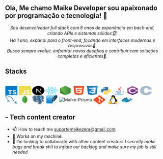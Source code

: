## Ola, Me chamo Maike Developer sou apaixonado por programação e tecnologia! 👑

<p align="center">
<em>Sou desenvolvedor full stack com 6 anos de experiência em back-end, criando APIs e sistemas sólidos🏆.</em><br>
<em>Há 1 ano, expandi para o front-end, focando em interfaces modernas e responsivas🏅.</em><br>
<em>Busco sempre evoluir, enfrentar novos desafios e contribuir com soluções completas e eficientes💎.</em>



## Stacks
<div style="display: inline_block"><br>
  <!-- Frontend -->
  <img align="center" alt="Maike-Ts" height="30" width="40" src="https://raw.githubusercontent.com/devicons/devicon/master/icons/typescript/typescript-plain.svg">
  <img align="center" alt="Maike-Js" height="30" width="40" src="https://raw.githubusercontent.com/devicons/devicon/master/icons/javascript/javascript-plain.svg">
  <img align="center" alt="Maike-Next" height="30" width="40" src="https://raw.githubusercontent.com/devicons/devicon/master/icons/nextjs/nextjs-original.svg">
  <img align="center" alt="Maike-React" height="30" width="40" src="https://raw.githubusercontent.com/devicons/devicon/master/icons/react/react-original.svg">
  <img align="center" alt="Maike-Node" height="30" width="40" src="https://raw.githubusercontent.com/devicons/devicon/master/icons/nodejs/nodejs-original.svg">
  <img align="center" alt="Maike-HTML" height="30" width="40" src="https://raw.githubusercontent.com/devicons/devicon/master/icons/html5/html5-original.svg">
  <img align="center" alt="Maike-CSS" height="30" width="40" src="https://raw.githubusercontent.com/devicons/devicon/master/icons/css3/css3-original.svg">
  
  <!-- Linguagens -->
  <img align="center" alt="Maike-Python" height="30" width="40" src="https://raw.githubusercontent.com/devicons/devicon/master/icons/python/python-original.svg">
  <img align="center" alt="Maike-JAVA" height="30" width="40" src="https://raw.githubusercontent.com/devicons/devicon/master/icons/java/java-original.svg">
  <img align="center" alt="Maike-Csharp" height="30" width="40" src="https://raw.githubusercontent.com/devicons/devicon/master/icons/csharp/csharp-original.svg">
  <img align="center" alt="Maike-C" height="30" width="40" src="https://raw.githubusercontent.com/devicons/devicon/master/icons/c/c-original.svg">
  
  <!-- Banco de Dados -->
  <img align="center" alt="Maike-MySQL" height="30" width="40" src="https://raw.githubusercontent.com/devicons/devicon/master/icons/mysql/mysql-original.svg">
  <img align="center" alt="Maike-MongoDB" height="30" width="40" src="https://raw.githubusercontent.com/devicons/devicon/master/icons/mongodb/mongodb-original.svg">
  <img align="center" alt="Maike-PostgreSQL" height="30" width="40" src="https://raw.githubusercontent.com/devicons/devicon/master/icons/postgresql/postgresql-original.svg">
  <img align="center" alt="Maike-SQLite" height="30" width="40" src="https://raw.githubusercontent.com/devicons/devicon/master/icons/sqlite/sqlite-original.svg">
  <img align="center" alt="Maike-Prisma" height="30" width="40" src="https://avatars.githubusercontent.com/u/17219288?s=200&v=4">
  
  <!-- DevOps / Ferramentas -->
  <img align="center" alt="Maike-Git" height="30" width="40" src="https://raw.githubusercontent.com/devicons/devicon/master/icons/git/git-original.svg">
  <img align="center" alt="Maike-Linux" height="30" width="40" src="https://raw.githubusercontent.com/devicons/devicon/master/icons/linux/linux-original.svg">
  <img align="center" alt="Maike-Docker" height="30" width="40" src="https://raw.githubusercontent.com/devicons/devicon/master/icons/docker/docker-original.svg">

</div>

## - Tech content creator
- 📫 How to reach me suportemaikezera@gmail.com
- 🌱 Works on my machine.
- 🤝 I’m looking to collaborate with other content creators
*I secretly make bugs and break shit to inflate our backlog and make sure my job is still needed*

